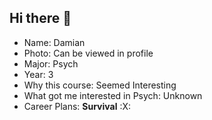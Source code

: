 ## Hi there 👋

- Name: Damian
- Photo: Can be viewed in profile
- Major: Psych
- Year: 3
- Why this course: Seemed Interesting
- What got me interested in Psych: Unknown
- Career Plans: **Survival** :X: 

<!--
**DASH092/DASH092** is a ✨ _special_ ✨ repository because its `README.md` (this file) appears on your GitHub profile.

Name: Damian
Photo: Can be viewed in profile
Major: Psych
Year: 3
Why this course: Seemed Interesting
What got me interested in Psych: Unknown
Career Plans: **Survival** :X: 

Here are some ideas to get you started:

- 🔭 I’m currently working on ...
- 🌱 I’m currently learning ...
- 👯 I’m looking to collaborate on ...
- 🤔 I’m looking for help with ...
- 💬 Ask me about ...
- 📫 How to reach me: ...
- 😄 Pronouns: ...
- ⚡ Fun fact: ...
-->
